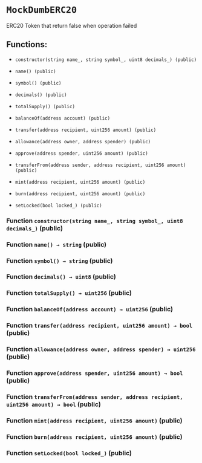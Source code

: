 # `MockDumbERC20`

ERC20 Token that return false when operation failed

## Functions:

- `constructor(string name_, string symbol_, uint8 decimals_) (public)`

- `name() (public)`

- `symbol() (public)`

- `decimals() (public)`

- `totalSupply() (public)`

- `balanceOf(address account) (public)`

- `transfer(address recipient, uint256 amount) (public)`

- `allowance(address owner, address spender) (public)`

- `approve(address spender, uint256 amount) (public)`

- `transferFrom(address sender, address recipient, uint256 amount) (public)`

- `mint(address recipient, uint256 amount) (public)`

- `burn(address recipient, uint256 amount) (public)`

- `setLocked(bool locked_) (public)`

### Function `constructor(string name_, string symbol_, uint8 decimals_)` (public)

### Function `name() → string` (public)

### Function `symbol() → string` (public)

### Function `decimals() → uint8` (public)

### Function `totalSupply() → uint256` (public)

### Function `balanceOf(address account) → uint256` (public)

### Function `transfer(address recipient, uint256 amount) → bool` (public)

### Function `allowance(address owner, address spender) → uint256` (public)

### Function `approve(address spender, uint256 amount) → bool` (public)

### Function `transferFrom(address sender, address recipient, uint256 amount) → bool` (public)

### Function `mint(address recipient, uint256 amount)` (public)

### Function `burn(address recipient, uint256 amount)` (public)

### Function `setLocked(bool locked_)` (public)
